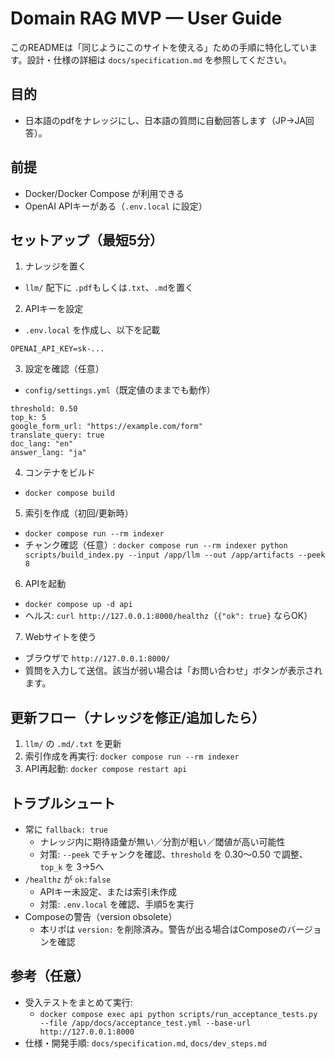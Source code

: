 # Domain RAG MVP — User Guide

このREADMEは「同じようにこのサイトを使える」ための手順に特化しています。設計・仕様の詳細は `docs/specification.md` を参照してください。

## 目的
- 日本語のpdfをナレッジにし、日本語の質問に自動回答します（JP→JA回答）。

## 前提
- Docker/Docker Compose が利用できる
- OpenAI APIキーがある（`.env.local` に設定）

## セットアップ（最短5分）
1) ナレッジを置く
- `llm/` 配下に `.pdf`もしくは`.txt`、`.md`を置く

2) APIキーを設定
- `.env.local` を作成し、以下を記載
```
OPENAI_API_KEY=sk-...
```

3) 設定を確認（任意）
- `config/settings.yml`（既定値のままでも動作）
```
threshold: 0.50
top_k: 5
google_form_url: "https://example.com/form"
translate_query: true
doc_lang: "en"
answer_lang: "ja"
```

4) コンテナをビルド
- `docker compose build`

5) 索引を作成（初回/更新時）
- `docker compose run --rm indexer`
- チャンク確認（任意）: `docker compose run --rm indexer python scripts/build_index.py --input /app/llm --out /app/artifacts --peek 8`

6) APIを起動
- `docker compose up -d api`
- ヘルス: `curl http://127.0.0.1:8000/healthz`（`{"ok": true}` ならOK）

7) Webサイトを使う
- ブラウザで `http://127.0.0.1:8000/`
- 質問を入力して送信。該当が弱い場合は「お問い合わせ」ボタンが表示されます。

## 更新フロー（ナレッジを修正/追加したら）
1) `llm/` の `.md/.txt` を更新
2) 索引作成を再実行: `docker compose run --rm indexer`
3) API再起動: `docker compose restart api`

## トラブルシュート
- 常に `fallback: true`
  - ナレッジ内に期待語彙が無い／分割が粗い／閾値が高い可能性
  - 対策: `--peek` でチャンクを確認、`threshold` を 0.30〜0.50 で調整、`top_k` を 3→5へ
- `/healthz` が `ok:false`
  - APIキー未設定、または索引未作成
  - 対策: `.env.local` を確認、手順5を実行
- Composeの警告（version obsolete）
  - 本リポは `version:` を削除済み。警告が出る場合はComposeのバージョンを確認

## 参考（任意）
- 受入テストをまとめて実行:
  - `docker compose exec api python scripts/run_acceptance_tests.py --file /app/docs/acceptance_test.yml --base-url http://127.0.0.1:8000`
- 仕様・開発手順: `docs/specification.md`, `docs/dev_steps.md`
